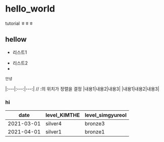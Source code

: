 # hello_world
tutorial
ㅎㅎㅎ
## hellow
* 리스트1

- 리스트2
-

```
안녕
```
|:---|:---:|---:|      // :의 위치가 정렬을 결정
|내용1|내용2|내용3|
|내용1|내용2|내용3|

### hi

|date|level_KIMTHE|level_simgyureol|
|--|--|--|
|2021-03-01|silver4|bronze3|
|2021-04-01|silver1|bronze1|
